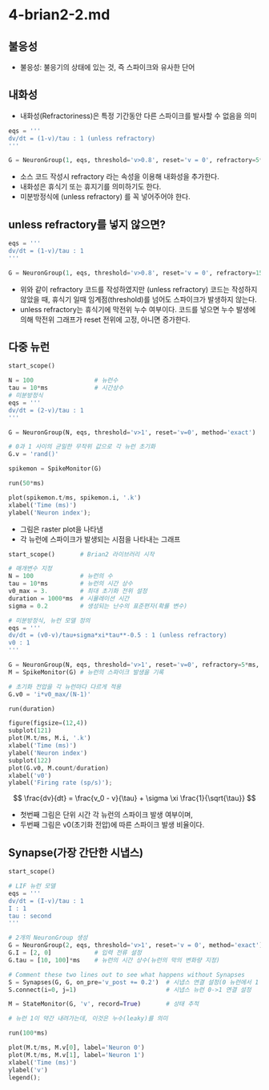 # 4-brian2-2.md

## 불응성

- 불응성: 불응기의 상태에 있는 것, 즉 스파이크와 유사한 단어

## 내화성

- 내화성(Refractoriness)은 특정 기간동안 다른 스파이크를 발사할 수 없음을 의미

```python
eqs = '''
dv/dt = (1-v)/tau : 1 (unless refractory)
'''

G = NeuronGroup(1, eqs, threshold='v>0.8', reset='v = 0', refractory=5*ms, method='exact')
```

- 소스 코드 작성시 refractory 라는 속성을 이용해 내화성을 추가한다.
- 내화성은 휴식기 또는 휴지기를 의미하기도 한다.
- 미분방정식에 (unless refractory) 를 꼭 넣어주어야 한다.

## unless refractory를 넣지 않으면?

```python
eqs = '''
dv/dt = (1-v)/tau : 1
'''

G = NeuronGroup(1, eqs, threshold='v>0.8', reset='v = 0', refractory=15*ms, method='exact')
```

- 위와 같이 refractory 코드를 작성하였지만 (unless refractory) 코드는 작성하지 않았을 때, 휴식기 일때 임계점(threshold)를 넘어도 스파이크가 발생하지 않는다.
- unless refractory는 휴식기에 막전위 누수 여부이다. 코드를 넣으면 누수 발생에 의해 막전위 그래프가 reset 전위에 고정, 아니면 증가한다.

## 다중 뉴런

```python
start_scope()

N = 100                 # 뉴런수
tau = 10*ms             # 시간상수
# 미분방정식
eqs = '''
dv/dt = (2-v)/tau : 1
'''

G = NeuronGroup(N, eqs, threshold='v>1', reset='v=0', method='exact')

# 0과 1 사이의 균일한 무작위 값으로 각 뉴런 초기화
G.v = 'rand()'

spikemon = SpikeMonitor(G)

run(50*ms)

plot(spikemon.t/ms, spikemon.i, '.k')
xlabel('Time (ms)')
ylabel('Neuron index');
```

- 그림은 raster plot을 나타냄
- 각 뉴런에 스파이크가 발생되는 시점을 나타내는 그래프

```python
start_scope()       # Brian2 라이브러리 시작

# 매개변수 지정
N = 100             # 뉴런의 수
tau = 10*ms         # 뉴런의 시간 상수
v0_max = 3.         # 최대 초기화 전위 설정
duration = 1000*ms  # 시뮬레이션 시간
sigma = 0.2         # 생성되는 난수의 표준편자(확률 변수)

# 미분방정식, 뉴런 모델 정의
eqs = '''
dv/dt = (v0-v)/tau+sigma*xi*tau**-0.5 : 1 (unless refractory)
v0 : 1
'''

G = NeuronGroup(N, eqs, threshold='v>1', reset='v=0', refractory=5*ms, method='euler')
M = SpikeMonitor(G) # 뉴런의 스파이크 발생을 기록

# 초기화 전압을 각 뉴런마다 다르게 적용
G.v0 = 'i*v0_max/(N-1)'

run(duration)

figure(figsize=(12,4))
subplot(121)
plot(M.t/ms, M.i, '.k')
xlabel('Time (ms)')
ylabel('Neuron index')
subplot(122)
plot(G.v0, M.count/duration)
xlabel('v0')
ylabel('Firing rate (sp/s)');
```

$$
\frac{dv}{dt} = \frac{v_0 - v}{\tau} + \sigma \xi \frac{1}{\sqrt{\tau}}
$$

- 첫번째 그림은 단위 시간 각 뉴런의 스파이크 발생 여부이며,
- 두번째 그림은 v0(초기화 전압)에 따른 스파이크 발생 비율이다.

## Synapse(가장 간단한 시냅스)

```python
start_scope()

# LIF 뉴런 모델
eqs = '''
dv/dt = (I-v)/tau : 1
I : 1
tau : second
'''

# 2개의 NeuronGroup 생성  
G = NeuronGroup(2, eqs, threshold='v>1', reset='v = 0', method='exact')
G.I = [2, 0]            # 입력 전류 설정
G.tau = [10, 100]*ms    # 뉴런의 시간 상수(뉴런의 막의 변화량 지정)

# Comment these two lines out to see what happens without Synapses
S = Synapses(G, G, on_pre='v_post += 0.2')  # 시냅스 연결 설정(0 뉴런에서 1 뉴런으로 시냅스 연결해 막전위 0.2 증가)
S.connect(i=0, j=1)                         # 시냅스 뉴런 0->1 연결 설정

M = StateMonitor(G, 'v', record=True)       # 상태 추적

# 뉴런 1이 약간 내려가는데, 이것은 누수(leaky)를 의미

run(100*ms)

plot(M.t/ms, M.v[0], label='Neuron 0')
plot(M.t/ms, M.v[1], label='Neuron 1')
xlabel('Time (ms)')
ylabel('v')
legend();
```

